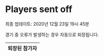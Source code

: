 # Players sent off
최종 업데이트: 2020년 12월 23일 19시 45분


경기 중 오류가 발생하는 경우 자동으로 퇴장됩니다.


| 퇴장된 참가자 |
|:---:|